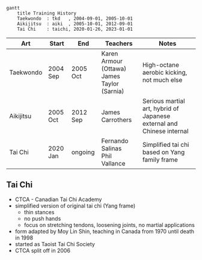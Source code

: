 ```mermaid
gantt
    title Training History
    Taekwondo  : tkd   , 2004-09-01, 2005-10-01
    Aikijitsu  : aiki  , 2005-10-01, 2012-09-01
    Tai Chi    : taichi, 2020-01-26, 2023-01-01
```

| Art       | Start    | End      | Teachers                                        | Notes                                                                 |
| --------- | -------- | -------- | ----------------------------------------------- | --------------------------------------------------------------------- |
| Taekwondo | 2004 Sep | 2005 Oct | Karen Armour (Ottawa)<br/>James Taylor (Sarnia) | High-octane aerobic kicking, not much else                            |
| Aikijitsu | 2005 Oct | 2012 Sep | James Carrothers                                | Serious martial art, hybrid of Japanese external and Chinese internal |
| Tai Chi   | 2020 Jan | ongoing  | Fernando Salinas<br/>Phil Vallance              | Simplified tai chi based on Yang family frame                         |

## Tai Chi

- CTCA - Canadian Tai Chi Academy
- simplified version of original tai chi (Yang frame)
    - thin stances
    - no push hands
    - focus on stretching tendons, loosening joints, no martial applications
- form adapted by Moy Lin Shin, teaching in Canada from 1970 until death in 1998
- started as Taoist Tai Chi Society
- CTCA split off in 2006

